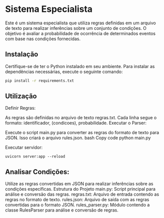# Sistema Especialista

Este é um sistema especialista que utiliza regras definidas em um arquivo de texto para realizar inferências sobre um conjunto de condições. O objetivo é avaliar a probabilidade de ocorrência de determinados eventos com base nas condições fornecidas.

## Instalação

Certifique-se de ter o Python instalado em seu ambiente. Para instalar as dependências necessárias, execute o seguinte comando:

```bash
pip install -r requirements.txt
```
## Utilização
Definir Regras:

As regras são definidas no arquivo de texto regras.txt. Cada linha segue o formato: identificador, (condicoes), probabilidade.
Executar o Parser:

Execute o script main.py para converter as regras do formato de texto para JSON. Isso criará o arquivo rules.json.
bash
Copy code
python main.py

Executar servidor:
```
uvicorn server:app --reload
```

## Analisar Condições:

Utilize as regras convertidas em JSON para realizar inferências sobre as condições específicas.
Estrutura do Projeto
main.py: Script principal para análise e conversão das regras.
regras.txt: Arquivo de entrada contendo as regras no formato de texto.
rules.json: Arquivo de saída com as regras convertidas para o formato JSON.
rules_parser.py: Módulo contendo a classe RulesParser para análise e conversão de regras.
